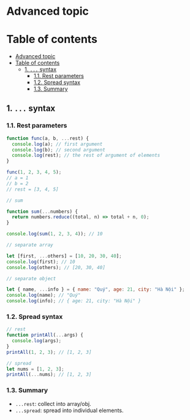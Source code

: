 # Advanced topic

# Table of contents
- [Advanced topic](#advanced-topic)
- [Table of contents](#table-of-contents)
  - [1. `...` syntax](#1--syntax)
    - [1.1. Rest parameters](#11-rest-parameters)
    - [1.2. Spread syntax](#12-spread-syntax)
    - [1.3. Summary](#13-summary)

## 1. `...` syntax

### 1.1. Rest parameters

```js
function func(a, b, ...rest) {
  console.log(a); // first argument
  console.log(b); // second argument
  console.log(rest); // the rest of argument of elements
}

func(1, 2, 3, 4, 5);
// a = 1
// b = 2
// rest = [3, 4, 5]

// sum

function sum(...numbers) {
  return numbers.reduce((total, n) => total + n, 0);
}

console.log(sum(1, 2, 3, 4)); // 10

// separate array

let [first, ...others] = [10, 20, 30, 40];
console.log(first); // 10
console.log(others); // [20, 30, 40]

// separate object

let { name, ...info } = { name: "Quý", age: 21, city: "Hà Nội" };
console.log(name); // "Quý"
console.log(info); // { age: 21, city: "Hà Nội" }
```

### 1.2. Spread syntax

```js
// rest
function printAll(...args) {
  console.log(args);
}
printAll(1, 2, 3); // [1, 2, 3]

// spread
let nums = [1, 2, 3];
printAll(...nums); // [1, 2, 3]
```

### 1.3. Summary

- `...rest`: collect into array/obj.
- `...spread`: spread into individual elements.